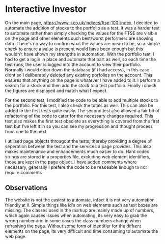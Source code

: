 # Interactive Investor

On the main page, https://www.ii.co.uk/indices/ftse-100-index, I decided to automate the addition of stocks to the portfolio as a test. It was a harder test to automate rather than simply checking the values for the FTSE are visible on the page and other elements such best/worst performers are showing data. There's no way to confirm what the values are mean to be, so a simple check to ensure a value is present would have been enough but this wouldn't have shown my strengths in automation. With the portfolio test, I had to get a login in place and automate that part as well, so each time the test runs, the user is logged into the account to view their portfolio. Normally i would clear down the database (if i had access), in this case I didnt so I deliberately deleted any existing porfolios on the account. This ensures that anything on the page is whatever I have added to it. I perform a search for a stock and then add the stock to a test portfolio. Finally i check the figures are displayed and match what I expect. 

For the second test, I modified the code to be able to add multiple stocks to the portfolio. For this test, I also check the totals as well. This can also be added to the first tests quite easily. The second test also allowed a fair bit of refactoring of the code to cater for the necessary changes required. This test also makes the first test obsolete as everything is covered from the first test but I've left it in so you can see my progression and thought process from one to the next.

I utilised page objects througout the tests, thereby providing a degree of seperation between the test and the services a page provides. This also makes maintenance and enhancements much easier to do. Hard coded strings are stored in a properties file, excluding web element identifiers, those are kept in the page object. I have added comments where necessary, generally I prefere the code to be readeable enough to not require comments


## Observations
The website is not the easiest to automate, infact it is not very automation friendly at ll. Simple things like id's on web elements such as text boxes are missing. The classes used in the markup are mainly made up of numbers, which again causes issues when automating, its very easy to grab the wrong number and in some cases the class numbers change when refreshing the page. Without some form of identifier for the diffrent elements on the page, its very difficult and time consuming to automate the web page.
